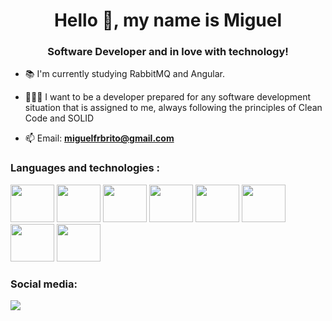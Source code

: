 <h1 align="center">Hello 👋, my name is Miguel</h1>
<h3 align="center">Software Developer and in love with technology!</h3>

- 📚 I'm currently studying RabbitMQ and Angular.

- 👨🏽‍💻 I want to be a developer prepared for any software development situation that is assigned to me, always following the principles of Clean Code and SOLID

- 📫 Email: **miguelfrbrito@gmail.com**

<h3 align="left">Languages and technologies :</h3>
  <div>
  <img height="60" width="70" src="https://cdn.jsdelivr.net/gh/devicons/devicon/icons/csharp/csharp-original.svg" />
  <img height="60" width="70" src="https://cdn.jsdelivr.net/gh/devicons/devicon/icons/dotnetcore/dotnetcore-original.svg" />
  <img height="60" width="70" src="https://cdn.jsdelivr.net/gh/devicons/devicon@latest/icons/angular/angular-original.svg" />      
  <img height="60" width="70" src="https://cdn.jsdelivr.net/gh/devicons/devicon/icons/typescript/typescript-original.svg" />
  <img height="60" width="70" src="https://cdn.jsdelivr.net/gh/devicons/devicon/icons/javascript/javascript-original.svg" />
  <img height="60" width="70" src="https://cdn.jsdelivr.net/gh/devicons/devicon/icons/nodejs/nodejs-original.svg" />  
  <img height="60" width="70" src="https://cdn.jsdelivr.net/gh/devicons/devicon/icons/go/go-original.svg" />          
  <img height="60" width="70" src="https://cdn.jsdelivr.net/gh/devicons/devicon/icons/git/git-original.svg" />   
  </div>

<h3 align="left">Social media:</h3>
<div> 
  <a href="https://www.linkedin.com/in/mrbrito/" target="_blank"><img src="https://img.shields.io/badge/-LinkedIn-%230077B5?style=for-the-badge&logo=linkedin&logoColor=white" target="_blank"></a> 
</div>




